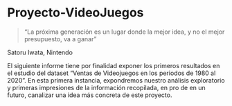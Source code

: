 # Proyecto-VideoJuegos

> “La próxima generación es un lugar donde la mejor idea, 
y no el mejor presupuesto, 
va a ganar”

Satoru Iwata, Nintendo

El siguiente informe tiene por finalidad exponer los primeros resultados en el estudio del dataset “Ventas de Videojuegos en los periodos de 1980 al 2020”. En esta primera instancia, expondremos nuestro análisis exploratorio y primeras impresiones de la información recopilada, en pro de en un futuro, canalizar una idea más concreta de este proyecto.


